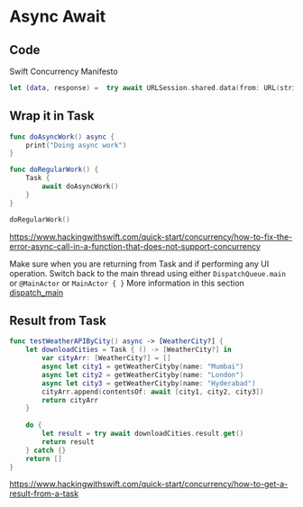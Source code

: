 # Async Await

## Code

Swift Concurrency Manifesto

```swift
let (data, response) =  try await URLSession.shared.data(from: URL(string: "website.com")!)
```



## Wrap it in Task

```swift
func doAsyncWork() async {
    print("Doing async work")
}

func doRegularWork() {
    Task {
        await doAsyncWork()
    }
}

doRegularWork()
```

https://www.hackingwithswift.com/quick-start/concurrency/how-to-fix-the-error-async-call-in-a-function-that-does-not-support-concurrency


Make sure when you are returning from Task and if performing any UI operation. Switch back to the main thread using either `DispatchQueue.main` or `@MainActor` or `MainActor { }`
More information in this section [dispatch_main](ios/concurrency/dispatch_main#MainActor)  
## Result from Task

```swift
func testWeatherAPIByCity() async -> [WeatherCity?] {
	let downloadCities = Task { () -> [WeatherCity?] in
		var cityArr: [WeatherCity?] = []
		async let city1 = getWeatherCityby(name: "Mumbai")
		async let city2 = getWeatherCityby(name: "London")
		async let city3 = getWeatherCityby(name: "Hyderabad")
		cityArr.append(contentsOf: await [city1, city2, city3])
		return cityArr
	}
	
	do {
		let result = try await downloadCities.result.get()
		return result
	} catch {}
	return []
}
```

https://www.hackingwithswift.com/quick-start/concurrency/how-to-get-a-result-from-a-task